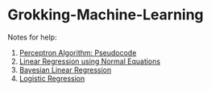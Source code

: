# Grokking-Machine-Learning
Notes for help:
1. [Perceptron Algorithm: Pseudocode](https://medium.com/@rajwritanath/the-perceptron-algorithm-pseudo-code-d739e27f9839)
2. [Linear Regression using Normal Equations](https://medium.com/@rajwritanath/linear-regression-using-normal-equations-3c972cb77c74)
3. [Bayesian Linear Regression](https://medium.com/@rajwritanath/bayesian-linear-regression-40f167b73e7a)
4. [Logistic Regression](https://medium.com/@rajwritanath/logistic-regression-the-the-e8ed646e6a29)
